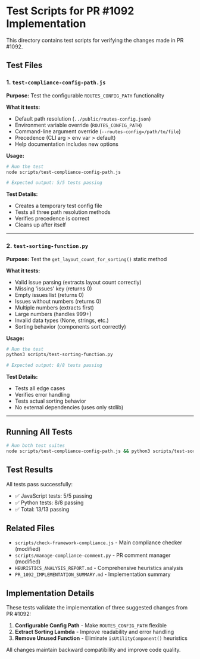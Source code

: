 # Test Scripts for PR #1092 Implementation

This directory contains test scripts for verifying the changes made in PR #1092.

## Test Files

### 1. `test-compliance-config-path.js`

**Purpose:** Test the configurable `ROUTES_CONFIG_PATH` functionality

**What it tests:**
- Default path resolution (`../public/routes-config.json`)
- Environment variable override (`ROUTES_CONFIG_PATH`)
- Command-line argument override (`--routes-config=/path/to/file`)
- Precedence (CLI arg > env var > default)
- Help documentation includes new options

**Usage:**
```bash
# Run the test
node scripts/test-compliance-config-path.js

# Expected output: 5/5 tests passing
```

**Test Details:**
- Creates a temporary test config file
- Tests all three path resolution methods
- Verifies precedence is correct
- Cleans up after itself

---

### 2. `test-sorting-function.py`

**Purpose:** Test the `get_layout_count_for_sorting()` static method

**What it tests:**
- Valid issue parsing (extracts layout count correctly)
- Missing 'issues' key (returns 0)
- Empty issues list (returns 0)
- Issues without numbers (returns 0)
- Multiple numbers (extracts first)
- Large numbers (handles 999+)
- Invalid data types (None, strings, etc.)
- Sorting behavior (components sort correctly)

**Usage:**
```bash
# Run the test
python3 scripts/test-sorting-function.py

# Expected output: 8/8 tests passing
```

**Test Details:**
- Tests all edge cases
- Verifies error handling
- Tests actual sorting behavior
- No external dependencies (uses only stdlib)

---

## Running All Tests

```bash
# Run both test suites
node scripts/test-compliance-config-path.js && python3 scripts/test-sorting-function.py
```

## Test Results

All tests pass successfully:
- ✅ JavaScript tests: 5/5 passing
- ✅ Python tests: 8/8 passing
- ✅ Total: 13/13 passing

## Related Files

- `scripts/check-framework-compliance.js` - Main compliance checker (modified)
- `scripts/manage-compliance-comment.py` - PR comment manager (modified)
- `HEURISTICS_ANALYSIS_REPORT.md` - Comprehensive heuristics analysis
- `PR_1092_IMPLEMENTATION_SUMMARY.md` - Implementation summary

## Implementation Details

These tests validate the implementation of three suggested changes from PR #1092:

1. **Configurable Config Path** - Make `ROUTES_CONFIG_PATH` flexible
2. **Extract Sorting Lambda** - Improve readability and error handling
3. **Remove Unused Function** - Eliminate `isUtilityComponent()` heuristics

All changes maintain backward compatibility and improve code quality.
